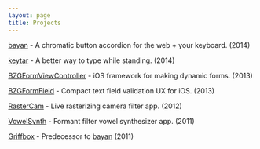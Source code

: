 ```yaml
---
layout: page
title: Projects
---
```


[bayan](https://benzguo.github.com/bayan) - A chromatic button accordion for the web + your keyboard. (2014)

[keytar](/keytar) - A better way to type while standing. (2014)

[BZGFormViewController](https://github.com/benzguo/BZGFormViewController) - iOS framework for making dynamic forms. (2013)

[BZGFormField](https://github.com/benzguo/BZGFormField) - Compact text field validation UX for iOS. (2013)

[RasterCam](/RasterCam) - Live rasterizing camera filter app. (2012)

[VowelSynth](/VowelSynth) - Formant filter vowel synthesizer app. (2011)

[Griffbox](/Griffbox) - Predecessor to [bayan](https://benzguo.github.com/bayan) (2011)
